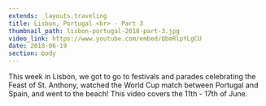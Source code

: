 ```yaml
---
extends: _layouts.traveling
title: Lisbon, Portugal <br> - Part 3
thumbnail_path: lisbon-portugal-2018-part-3.jpg
video_link: https://www.youtube.com/embed/QbmRlpYLgCU
date: 2018-06-19
section: body
---
```

<p>
  This week in Lisbon, we got to go to festivals and parades celebrating the Feast of St. Anthony, watched the World Cup match between Portugal and Spain, and went to the beach! This video covers the 11th - 17th of June.
</p>
